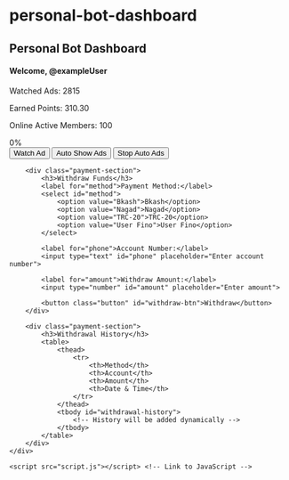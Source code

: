 # personal-bot-dashboard
<!DOCTYPE html>
<html lang="en">
<head>
    <meta charset="UTF-8">
    <meta name="viewport" content="width=device-width, initial-scale=1.0">
    <title>Personal Bot Dashboard</title>
    <link rel="stylesheet" href="style.css"> <!-- Link to CSS -->
</head>
<body>
    <div class="container">
        <h2>Personal Bot Dashboard</h2>
        <h4>Welcome, @exampleUser</h4>
        <p>Watched Ads: <span id="ads-watched">2815</span></p>
        <p>Earned Points: <span id="earned-points">310.30</span></p>
        <p>Online Active Members: <span id="active-members">100</span></p>
        <div class="progress-circle" id="progress">0%</div>
        <button class="button" id="watch-ad-btn">Watch Ad</button>
        <button class="button" id="start-auto-ads">Auto Show Ads</button>
        <button class="button" id="stop-auto-ads">Stop Auto Ads</button>
        
        <div class="payment-section">
            <h3>Withdraw Funds</h3>
            <label for="method">Payment Method:</label>
            <select id="method">
                <option value="Bkash">Bkash</option>
                <option value="Nagad">Nagad</option>
                <option value="TRC-20">TRC-20</option>
                <option value="User Fino">User Fino</option>
            </select>
            
            <label for="phone">Account Number:</label>
            <input type="text" id="phone" placeholder="Enter account number">
            
            <label for="amount">Withdraw Amount:</label>
            <input type="number" id="amount" placeholder="Enter amount">
            
            <button class="button" id="withdraw-btn">Withdraw</button>
        </div>

        <div class="payment-section">
            <h3>Withdrawal History</h3>
            <table>
                <thead>
                    <tr>
                        <th>Method</th>
                        <th>Account</th>
                        <th>Amount</th>
                        <th>Date & Time</th>
                    </tr>
                </thead>
                <tbody id="withdrawal-history">
                    <!-- History will be added dynamically -->
                </tbody>
            </table>
        </div>
    </div>

    <script src="script.js"></script> <!-- Link to JavaScript -->
</body>
</html>
